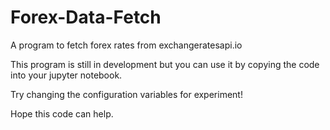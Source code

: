 # Forex-Data-Fetch
A program to fetch forex rates from exchangeratesapi.io

This program is still in development but you can use it by
copying the code into your jupyter notebook.

Try changing the configuration variables for experiment!

Hope this code can help.
